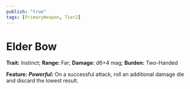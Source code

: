 ```yaml
---
publish: "true"
tags: [PrimaryWeapon, Tier2]
---
```

# Elder Bow

**Trait:** Instinct; **Range:** Far; **Damage:** d6+4 mag; **Burden:** Two-Handed

**Feature:** ***Powerful:*** On a successful attack, roll an additional damage die and discard the lowest result.
